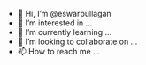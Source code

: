 - 👋 Hi, I’m @eswarpullagan
- 👀 I’m interested in ...
- 🌱 I’m currently learning ...
- 💞️ I’m looking to collaborate on ...
- 📫 How to reach me ...

<!---
eswarpullagan/eswarpullagan is a ✨ special ✨ repository because its `README.md` (this file) appears on your GitHub profile.
You can click the Preview link to take a look at your changes.
--->
